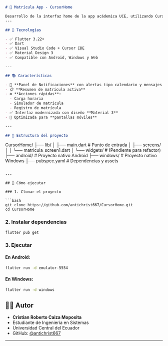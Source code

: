 ```markdown
# 📱 Matrícula App - CursorHome

Desarrollo de la interfaz home de la app acádemica UCE, utilizando Cursor.
---

## 🧩 Tecnologías

- ✅ Flutter 3.22+
- ✅ Dart
- ✅ Visual Studio Code + Cursor IDE
- ✅ Material Design 3
- ✅ Compatible con Android, Windows y Web

---

## 📚 Características

- 📰 **Panel de Notificaciones** con alertas tipo calendario y mensajes
- 📋 **Resumen de matrícula activa**
- ⚙️ **Acciones rápidas**:
  - Carga horaria
  - Simulador de matrícula
  - Registro de matrícula
- ✅ Interfaz modernizada con diseño **Material 3**
- 📱 Optimizada para **pantallas móviles**

---

## 📂 Estructura del proyecto

```
CursorHome/
├── lib/
│   ├── main.dart              # Punto de entrada
│   ├── screens/
│   │   └── matricula_screen1.dart
│   └── widgets/               # (Pendiente para refactor)
├── android/                   # Proyecto nativo Android
├── windows/                   # Proyecto nativo Windows
├── pubspec.yaml               # Dependencias y assets
```

---

## 🚀 Cómo ejecutar

### 1. Clonar el proyecto

```bash
git clone https://github.com/antichrist667/CursorHome.git
cd CursorHome
```

### 2. Instalar dependencias

```bash
flutter pub get
```

### 3. Ejecutar

#### En Android:
```bash
flutter run -d emulator-5554
```

#### En Windows:
```bash
flutter run -d windows
```

## 👨‍💻 Autor

- **Cristian Roberto Caiza Moposita**
- Estudiante de Ingeniería en Sistemas
- Universidad Central del Ecuador  
- GitHub: [@antichrist667](https://github.com/antichrist667)

---
